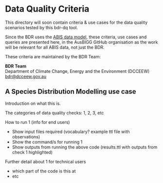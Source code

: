 # Data Quality Criteria

This directory will soon contain criteria & use cases for the data quality scenarios tested by this bdr-dq tool. 

Since the BDR uses the [ABIS data model](https://linked.data.gov.au/def/abis), these criteria, use cases and queries are presented here, in the AusBIGG GitHub organisation as the work will be relevant for all ABIS data, not just the BDR.

These criteria are maintained by the BDR Team:

**BDR Team**  
Department of Climate Change, Energy and the Environment (DCCEEW)  
<bdr@dcceew.gov.au>  


## A Species Distribution Modelling use case

Introduction on what this is.

The categories of data quality checks: 1, 2, 3, etc

How to run 1 (info for end users)

* Show input files required (vocabulary? example ttl file with observations)
* Show the command/s for running 1
* Show outputs from running the above code (results.ttl with outputs from check 1 highlighted)

Further detail about 1 for technical users 

* which part of the code is this at
* etc
